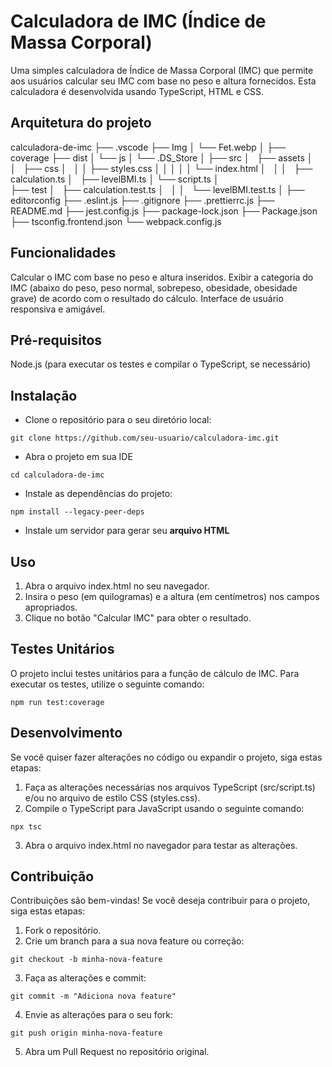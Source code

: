 # Calculadora de IMC (Índice de Massa Corporal)

Uma simples calculadora de Índice de Massa Corporal (IMC) que permite aos usuários calcular seu IMC com base no peso e altura fornecidos. Esta calculadora é desenvolvida usando TypeScript, HTML e CSS.

## Arquitetura do projeto

calculadora-de-imc
├── .vscode
├── Img
│   └── Fet.webp
│
├── coverage
├── dist
│   └── js
│       └── .DS_Store
│
├── src
│   ├── assets
│   │   ├── css
│   │   │   ├── styles.css
│   │   │
│   │   └── index.html
│   │
│   ├── calculation.ts
│   ├── levelBMI.ts
│   └── script.ts
│      
├── test
│   ├── calculation.test.ts
│   │
│   └── levelBMI.test.ts
│
├── editorconfig
├── .eslint.js
├── .gitignore
├── .prettierrc.js
├── README.md
├── jest.config.js
├── package-lock.json
├── Package.json
├── tsconfig.frontend.json
└── webpack.config.js

## Funcionalidades
Calcular o IMC com base no peso e altura inseridos.
Exibir a categoria do IMC (abaixo do peso, peso normal, sobrepeso, obesidade, obesidade grave) de acordo com o resultado do cálculo.
Interface de usuário responsiva e amigável.

## Pré-requisitos
Node.js (para executar os testes e compilar o TypeScript, se necessário)

## Instalação
- Clone o repositório para o seu diretório local:
```
git clone https://github.com/seu-usuario/calculadora-imc.git
```
- Abra o projeto em sua IDE
```
cd calculadora-de-imc
```
- Instale as dependências do projeto:
```
npm install --legacy-peer-deps
```
- Instale um servidor para gerar seu **arquivo HTML**

## Uso
1. Abra o arquivo index.html no seu navegador.
2. Insira o peso (em quilogramas) e a altura (em centímetros) nos campos apropriados.
3. Clique no botão "Calcular IMC" para obter o resultado.

## Testes Unitários
O projeto inclui testes unitários para a função de cálculo de IMC. Para executar os testes, utilize o seguinte comando:
```
npm run test:coverage
```
## Desenvolvimento
Se você quiser fazer alterações no código ou expandir o projeto, siga estas etapas:
1. Faça as alterações necessárias nos arquivos TypeScript (src/script.ts) e/ou no arquivo de estilo CSS (styles.css).
2. Compile o TypeScript para JavaScript usando o seguinte comando:
```
npx tsc
```
3. Abra o arquivo index.html no navegador para testar as alterações.

## Contribuição
Contribuições são bem-vindas! Se você deseja contribuir para o projeto, siga estas etapas:
1. Fork o repositório.
2. Crie um branch para a sua nova feature ou correção:
```
git checkout -b minha-nova-feature
```
3. Faça as alterações e commit:
```
git commit -m "Adiciona nova feature"
```
4. Envie as alterações para o seu fork:
```
git push origin minha-nova-feature
```
5. Abra um Pull Request no repositório original.
